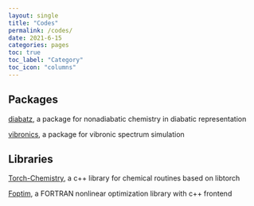 ```yaml
---
layout: single
title: "Codes"
permalink: /codes/
date: 2021-6-15
categories: pages
toc: true
toc_label: "Category"
toc_icon: "columns"
---
```

## Packages
[diabatz](https://github.com/YifanShenSZ/diabatz), a package for nonadiabatic chemistry in diabatic representation

[vibronics](https://github.com/YifanShenSZ/vibronics), a package for vibronic spectrum simulation 

## Libraries
[Torch-Chemistry](https://github.com/YifanShenSZ/Torch-Chemistry), a c++ library for chemical routines based on libtorch

[Foptim](https://github.com/YifanShenSZ/Foptim), a FORTRAN nonlinear optimization library with c++ frontend
